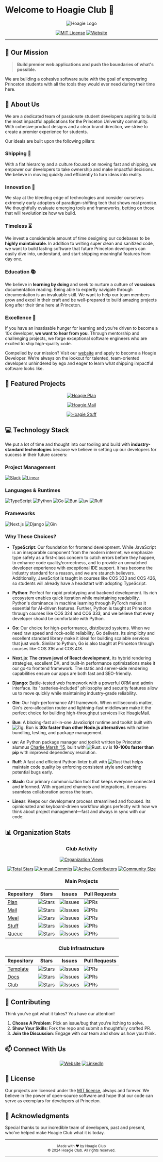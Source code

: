 # **Welcome to Hoagie Club** 👋

<div align="center">
  <img src="../docs/hoagie.svg" alt="Hoagie Logo"/>

  <br>

  [![MIT License](https://img.shields.io/badge/License-MIT-blue.svg?style=for-the-badge)](https://opensource.org/licenses/MIT)
  [![Website](https://img.shields.io/badge/Website-hoagie.io-FF6B6B?style=for-the-badge)](https://hoagie.io)
</div>

---

## 🎯 **Our Mission**

> **Build premier web applications and push the boundaries of what's possible.**

We are building a cohesive software suite with the goal of empowering Princeton students with all the tools they would ever need during their time here.

## 🥖 **About Us**

We are a dedicated team of passionate student developers aspiring to build the most impactful applications for the Princeton University community. With cohesive product designs and a clear brand direction, we strive to create a premier experience for students.

Our ideals are built upon the following pillars:

### **Shipping** 🚢

With a flat hierarchy and a culture focused on moving fast and shipping, we empower our developers to take ownership and make impactful decisions. We believe in moving quickly and efficiently to turn ideas into reality.

### **Innovation** 🚀

We stay at the bleeding edge of technologies and consider ourselves extremely early adopters of paradigm-shifting tech that shows real promise. We thoughtfully evaluate emerging tools and frameworks, betting on those that will revolutionize how we build.

### **Timeless** ⏳

We invest a considerable amount of time designing our codebases to be **highly maintainable**. In addition to writing super clean and sanitized code, we want to build lasting software that future Princeton developers can easily dive into, understand, and start shipping meaningful features from day one.

### **Education** 📚

We believe in **learning by doing** and seek to nurture a culture of **voracious** documentation reading. Being able to expertly navigate through documentation is an invaluable skill. We want to help our team members grow and excel in their craft and be well-prepared to build amazing projects long after their time here at Princeton.

### **Excellence** 💎

If you have an insatisable hunger for learning and you're driven to become a 10x developer, **we want to hear from you**. Through mentorship and challenging projects, we forge exceptional software engineers who are excited to ship high-quality code.

Compelled by our mission? Visit our [website](https://club.hoagie.io) and apply to become a Hoagie Developer. We're always on the lookout for talented, team-oriented developers unhindered by ego and eager to learn what shipping impactful software looks like.

## 🌟 **Featured Projects**

<div align="center">

[![Hoagie Plan](https://img.shields.io/badge/Hoagie_Plan-Academic_planning_at_Princeton,_reinvented-4A90E2?style=for-the-badge)](https://github.com/HoagieClub/plan)

[![Hoagie Mail](https://img.shields.io/badge/Hoagie_Mail-Send_emails_to_everyone,_instantly-FF6B6B?style=for-the-badge)](https://github.com/HoagieClub/mail)

[![Hoagie Stuff](https://img.shields.io/badge/Hoagie_Stuff-Find_stuff_on_campus,_fast-50E3C2?style=for-the-badge)](https://github.com/HoagieClub/stuff)

</div>

## 💻 **Technology Stack**

We put a lot of time and thought into our tooling and build with **industry-standard technologies** because we believe in setting up our developers for success in their future careers:

### **Project Management**

[![Slack](https://img.shields.io/badge/Slack-4A154B?style=for-the-badge&logo=slack&logoColor=white)](https://slack.com)
[![Linear](https://img.shields.io/badge/Linear-5E6AD2?style=for-the-badge&logo=linear&logoColor=white)](https://linear.app)

### **Languages & Runtimes**

![TypeScript](https://img.shields.io/badge/TypeScript-3178C6?style=for-the-badge&logo=typescript&logoColor=white)
![Python](https://img.shields.io/badge/Python-3776AB?style=for-the-badge&logo=python&logoColor=white)
![Go](https://img.shields.io/badge/Go-00ADD8?style=for-the-badge&logo=go&logoColor=white)
![Bun](https://img.shields.io/badge/Bun-000000?style=for-the-badge&logo=bun&logoColor=white)
![uv](https://img.shields.io/badge/uv-FF4B4B?style=for-the-badge&logo=rust&logoColor=white)
![Ruff](https://img.shields.io/badge/Ruff-000000?style=for-the-badge&logo=python&logoColor=white)

### **Frameworks**

![Next.js](https://img.shields.io/badge/Next.js-000000?style=for-the-badge&logo=nextdotjs&logoColor=white)
![Django](https://img.shields.io/badge/Django-092E20?style=for-the-badge&logo=django&logoColor=white)
![Gin](https://img.shields.io/badge/Gin-00ADD8?style=for-the-badge&logo=go&logoColor=white)

### **Why These Choices?**

- **TypeScript**: Our foundation for frontend development. While JavaScript is an inseparable component from the modern internet, we emphasize type safety as a first-class concern to catch errors before they happen, to enhance code quality/correctness, and to provide an unmatched developer experience with exceptional IDE support. It has become the industry standard for a reason, and we are staunch believers. Additionally, JavaScript is taught in courses like COS 333 and COS 426, so students will already have a headstart with adopting TypeScript.

- **Python**: Perfect for rapid prototyping and backend development. Its rich ecosystem enables quick iteration while maintaining readability. Python's dominance in machine learning through PyTorch makes it essential for AI-driven features. Further, Python is taught at Princeton through courses like COS 324 and COS 333, and we believe that every developer should be comfortable with Python.

- **Go**: Our choice for high-performance, distributed systems. When we need raw speed and rock-solid reliability, Go delivers. Its simplicity and excellent standard library make it ideal for building scalable services that just work. Similar to Python, Go is also taught at Princeton through courses like COS 316 and COS 418.

- **Next.js**: **The crown jewel of React development**, its hybrid rendering strategies, excellent DX, and built-in performance optimizations make it our go-to frontend framework. The static and server-side rendering capabilities ensure our apps are both fast and SEO-friendly.

- **Django**: Battle-tested web framework with a powerful ORM and admin interface. Its "batteries-included" philosophy and security features allow us to move quickly while maintaining industry-grade reliability.

- **Gin**: Our high-performance API framework. When milliseconds matter, Gin's zero-allocation router and lightning-fast middleware make it the perfect choice for building high-throughput services like [HoagieMail](https://mail.hoagie.io).

- **Bun**: A blazing-fast all-in-one JavaScript runtime and toolkit built with ![Zig](https://img.shields.io/badge/Zig-F7A41D?style=flat-square&logo=zig&logoColor=white). Bun is **30x faster than other Node.js alternatives** with native bundling, testing, and package management.

- **uv**: An Python package manager and toolkit written by Princeton alumnus [Charlie Marsh '15](https://www.linkedin.com/in/marshcharles), built with ![Rust](https://img.shields.io/badge/Rust-000000?style=flat-square&logo=rust&logoColor=white). uv is **10-100x faster than pip** with improved dependency resolution.

- **Ruff**: A fast and efficient Python linter built with ![Rust](https://img.shields.io/badge/Rust-000000?style=flat-square&logo=rust&logoColor=white) that helps maintain code quality by enforcing consistent style and catching potential bugs early.

- **Slack**: Our primary communication tool that keeps everyone connected and informed. With organized channels and integrations, it ensures seamless collaboration across the team.

- **Linear**: Keeps our development process streamlined and focused. Its opinionated and keyboard-driven workflow aligns perfectly with how we think about project management—fast and always in sync with our code.

## 📊 **Organization Stats**

<div align="center">

### **Club Activity**

[![Organization Views](https://komarev.com/ghpvc/?username=hoagieclub&label=Profile%20Views&color=blue&style=flat-square)](https://github.com/HoagieClub)

[![Total Stars](https://img.shields.io/github/stars/HoagieClub?style=for-the-badge&label=Total%20Stars)](https://github.com/HoagieClub)
[![Annual Commits](https://img.shields.io/github/commit-activity/y/HoagieClub/plan?style=for-the-badge&label=Annual%20Commits)](https://github.com/HoagieClub/plan/graphs/commit-activity)
[![Active Contributors](https://img.shields.io/github/contributors/HoagieClub/plan?style=for-the-badge&label=Active%20Contributors)](https://github.com/HoagieClub/plan/graphs/contributors)
[![Community Size](https://img.shields.io/github/followers/HoagieClub?style=for-the-badge&label=Community%20Size)](https://github.com/HoagieClub)

### **Main Projects**

| Repository | Stars | Issues | Pull Requests |
|------------|-------|--------|---------------|
| [Plan](https://github.com/HoagieClub/plan) | ![Stars](https://img.shields.io/github/stars/HoagieClub/plan?style=flat-square) | ![Issues](https://img.shields.io/github/issues/HoagieClub/plan?style=flat-square) | ![PRs](https://img.shields.io/github/issues-pr/HoagieClub/plan?style=flat-square) |
| [Mail](https://github.com/HoagieClub/mail) | ![Stars](https://img.shields.io/github/stars/HoagieClub/mail?style=flat-square) | ![Issues](https://img.shields.io/github/issues/HoagieClub/mail?style=flat-square) | ![PRs](https://img.shields.io/github/issues-pr/HoagieClub/mail?style=flat-square) |
| [Meal](https://github.com/HoagieClub/meal) | ![Stars](https://img.shields.io/github/stars/HoagieClub/meal?style=flat-square) | ![Issues](https://img.shields.io/github/issues/HoagieClub/meal?style=flat-square) | ![PRs](https://img.shields.io/github/issues-pr/HoagieClub/meal?style=flat-square) |
| [Stuff](https://github.com/HoagieClub/stuff) | ![Stars](https://img.shields.io/github/stars/HoagieClub/stuff?style=flat-square) | ![Issues](https://img.shields.io/github/issues/HoagieClub/stuff?style=flat-square) | ![PRs](https://img.shields.io/github/issues-pr/HoagieClub/stuff?style=flat-square) |
| [Queue](https://github.com/HoagieClub/queue) | ![Stars](https://img.shields.io/github/stars/HoagieClub/queue?style=flat-square) | ![Issues](https://img.shields.io/github/issues/HoagieClub/queue?style=flat-square) | ![PRs](https://img.shields.io/github/issues-pr/HoagieClub/queue?style=flat-square) |

### **Club Infrastructure**

| Repository | Stars | Issues | Pull Requests |
|------------|-------|--------|---------------|
| [Template](https://github.com/HoagieClub/template) | ![Stars](https://img.shields.io/github/stars/HoagieClub/template?style=flat-square) | ![Issues](https://img.shields.io/github/issues/HoagieClub/template?style=flat-square) | ![PRs](https://img.shields.io/github/issues-pr/HoagieClub/template?style=flat-square) |
| [Docs](https://github.com/HoagieClub/docs) | ![Stars](https://img.shields.io/github/stars/HoagieClub/docs?style=flat-square) | ![Issues](https://img.shields.io/github/issues/HoagieClub/docs?style=flat-square) | ![PRs](https://img.shields.io/github/issues-pr/HoagieClub/docs?style=flat-square) |
| [Club](https://github.com/HoagieClub/club) | ![Stars](https://img.shields.io/github/stars/HoagieClub/club?style=flat-square) | ![Issues](https://img.shields.io/github/issues/HoagieClub/club?style=flat-square) | ![PRs](https://img.shields.io/github/issues-pr/HoagieClub/club?style=flat-square) |

</div>

## 🤝 **Contributing**

Think you've got what it takes? You have our attention!

1. **Choose A Problem**: Pick an issue/bug that you're itching to solve.
2. **Show Your Skills**: Fork the repo and submit a thoughtfully crafted PR.
3. **Join the Discussion**: Engage with our team and show us how you think.

## 📫 **Connect With Us**

<div align="center">

[![Website](https://img.shields.io/badge/Website-hoagie.io-FF6B6B?style=for-the-badge)](https://hoagie.io)
[![LinkedIn](https://img.shields.io/badge/LinkedIn-0A66C2?style=for-the-badge&logo=linkedin&logoColor=white)](https://www.linkedin.com/company/hoagie)

</div>

## 📄 **License**

Our projects are licensed under the [MIT license](../LICENSE), always and forever. We believe in the power of open-source software and hope that our code can serve as exemplars for developers at Princeton.

## 🎉 **Acknowledgments**

Special thanks to our incredible team of developers, past and present, who've helped make Hoagie Club what it is today.

---

<div align="center">
  <sub>Made with ❤️ by Hoagie Club</sub>
  <br>
  <sub>© 2024 Hoagie Club. All rights reserved.</sub>
</div>

---
